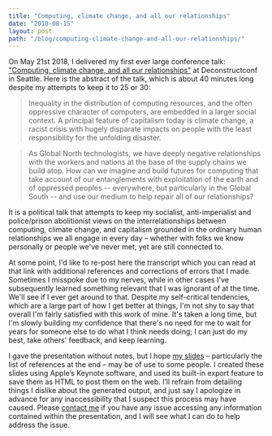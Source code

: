 ```yaml
---
title: "Computing, climate change, and all our relationships"
date: "2018-08-15"
layout: post
path: "/blog/computing-climate-change-and-all-our-relationships/"
---
```


On May 21st 2018, I delivered my first ever large conference talk: ["Computing, climate change, and all our relationships"](https://www.deconstructconf.com/2018/nabil-hassein-computing-climate-change-and-all-our-relationships) at Deconstructconf in Seattle. Here is the abstract of the talk, which is about 40 minutes long despite my attempts to keep it to 25 or 30:

> Inequality in the distribution of computing resources, and the often oppressive character of computers, are embedded in a larger social context. A principal feature of capitalism today is climate change, a racist crisis with hugely disparate impacts on people with the least responsibility for the unfolding disaster.

> As Global North technologists, we have deeply negative relationships with the workers and nations at the base of the supply chains we build atop. How can we imagine and build futures for computing that take account of our entanglements with exploitation of the earth and of oppressed peoples -- everywhere, but particularly in the Global South -- and use our medium to help repair all of our relationships?

It is a political talk that attempts to keep my socialist, anti-imperialist and police/prison abolitionist views on the interrelationships between computing, climate change, and capitalism grounded in the ordinary human relationships we all engage in every day – whether with folks we know personally or people we've never met, yet are still connected to.

At some point, I'd like to re-post here the transcript which you can read at that link with additional references and corrections of errors that I made. Sometimes I misspoke due to my nerves, while in other cases I've subsequently learned something relevant that I was ignorant of at the time. We'll see if I ever get around to that. Despite my self-critical tendencies, which are a large part of how I get better at things, I'm not shy to say that overall I'm fairly satisfied with this work of mine. It's taken a long time, but I'm slowly building my confidence that there's no need for me to wait for years for someone else to do what I think needs doing; I can just do my best, take others' feedback, and keep learning.

I gave the presentation without notes, but I hope [my slides](https://nabilhassein.github.io/slides/deconstructconf-2018/) – particularly the list of references at the end – may be of use to some people. I created these slides using Apple’s Keynote software, and used its built-in export feature to save them as HTML to post them on the web. I’ll refrain from detailing things I dislike about the generated output, and just say I apologize in advance for any inaccessibility that I suspect this process may have caused. Please [contact me](/contact) if you have any issue accessing any information contained within the presentation, and I will see what I can do to help address the issue.
